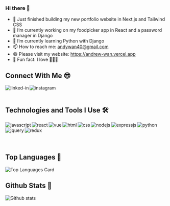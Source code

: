 ### Hi there 👋
- 👀 Just finished building my new portfolio website in Next.js and Tailwind CSS
- 🔭 I’m currently working on my foodpicker app in React and a password manager in Django
- 🌱 I’m currently learning Python with Django
- 📫 How to reach me: andywan40@gmail.com
- 😄 Please visit my website: https://andrew-wan.vercel.app
- 🤩 Fun fact: I love 🐶🦔🐢

## Connect With Me 😎
[<img align="left" alt="linked-in" src="https://img.shields.io/badge/linkedin-%230077B5.svg?&style=for-the-badge&logo=linkedin&logoColor=white" />](https://www.linkedin.com/in/and-wan)
[<img align="left" alt="instagram" src="https://img.shields.io/badge/instagram-%23E4405F.svg?style=for-the-badge&logo=Instagram&logoColor=white" />](https://www.instagram.com/and__wan)
<br>
<br>

## Technologies and Tools I Use 🛠
<img align="left" alt="javascript" src="https://img.shields.io/badge/javascript-%23323330.svg?style=flat&logo=javascript&logoColor=%23F7DF1E" />
<img align="left" alt="react" src="https://img.shields.io/badge/react%20-%2320232a.svg?&style=flat&logo=react&logoColor=%2361DAFB" />
<img align="left" alt="vue" src="https://img.shields.io/badge/vuejs-%2335495e.svg?style=flat&logo=vue-dot-js&logoColor=%234FC08D" />
<img align="left" alt="html" src="https://img.shields.io/badge/html5-%23E34F26.svg?style=flat=html5&logoColor=white" />
<img align="left" alt="css" src="https://img.shields.io/badge/css3-%231572B6.svg?style=flat&logo=css3&logoColor=white" />
<img align="left" alt="nodejs" src="https://img.shields.io/badge/node.js%20-%2343853D.svg?&style=flat&logo=node.js&logoColor=white" />
<img align="left" alt="expressjs" src="https://img.shields.io/badge/express.js-%23404d59.svg?style=flat&logo=express&logoColor=%2361DAFB" />
<img align="left" alt="python" src="https://img.shields.io/badge/python-%2314354C.svg?style=flat&logo=python&logoColor=white" />
<img align="left" alt="jquery" src="https://img.shields.io/badge/jquery-%230769AD.svg?style=flat&logo=jquery&logoColor=white" />
<img align="left" alt="redux" src="https://img.shields.io/badge/redux-%23593d88.svg?style=flat&logo=redux&logoColor=white" />
<br>
<br>
<br>
<br>

## Top Languages 🚀
![Top Languages Card](https://github-readme-stats.vercel.app/api/top-langs/?username=andywan40&layout=compact)
<br>

## Github Stats 🎈
![Github stats](https://github-readme-stats.vercel.app/api?username=andywan40&theme=highcontrast&show_icons=true&count_private=true)
<br>


<!-- [![Repo name](https://github-readme-stats.vercel.app/api/pin/?username=andywan40&repo=WannaBuy&show_owner=true)](https://github.com/andywan40/WannaBuy)
[![Repo name](https://github-readme-stats.vercel.app/api/pin/?username=andywan40&repo=react-personal-website&show_owner=true)](https://github.com/andywan40/react-personal-website)
[![Repo name](https://github-readme-stats.vercel.app/api/pin/?username=andywan40&repo=react-personal-website-backend&show_owner=true)](https://github.com/andywan40/react-personal-website-backend)
[![Repo name](https://github-readme-stats.vercel.app/api/pin/?username=andywan40&repo=react-foodpicker-app&show_owner=true)](https://github.com/andywan40/react-foodpicker-app)
[![Repo name](https://github-readme-stats.vercel.app/api/pin/?username=andywan40&repo=react-foodpicker-app-backend&show_owner=true)](https://github.com/andywan40/react-foodpicker-app-backend) -->

<!--
**andywan40/andywan40** is a ✨ _special_ ✨ repository because its `README.md` (this file) appears on your GitHub profile.

Here are some ideas to get you started:

- 🔭 I’m currently working on ...
- 🌱 I’m currently learning ...
- 👯 I’m looking to collaborate on ...
- 🤔 I’m looking for help with ...
- 💬 Ask me about ...
- 📫 How to reach me: ...
- 😄 Pronouns: ...
- ⚡ Fun fact: ...
-->
